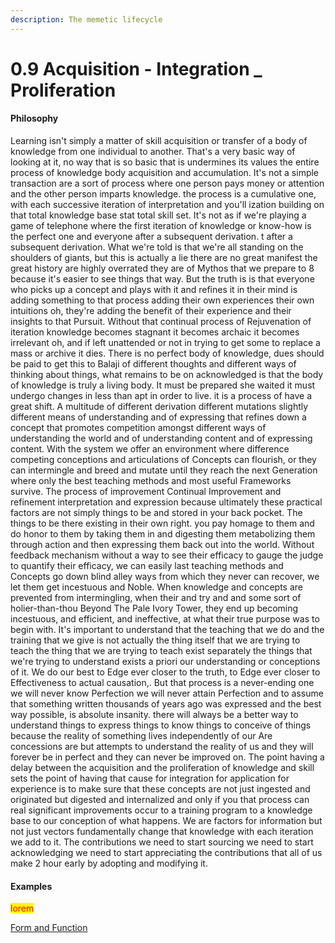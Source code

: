 ```yaml
---
description: The memetic lifecycle
---
```


# 0.9 Acquisition - Integration \_ Proliferation

#### Philosophy

Learning isn't simply a matter of skill acquisition or transfer of a body of knowledge from one individual to another. That's a very basic way of looking at it, no way that is so basic that is undermines its values the entire process of knowledge body acquisition and accumulation. It's not a simple transaction are a sort of process where one person pays money or attention and the other person imparts knowledge. the process is a cumulative one, with each successive iteration of interpretation and you'll ization building on that total knowledge base stat total skill set. It's not as if we're playing a game of telephone where the first iteration of knowledge or know-how is the perfect one and everyone after a subsequent derivation. t after a subsequent derivation. What we're told is that we're all standing on the shoulders of giants, but this is actually a lie there are no great manifest the great history are highly overrated they are of Mythos that we prepare to 8 because it's easier to see things that way. But the truth is is that everyone who picks up a concept and plays with it and refines it in their mind is adding something to that process adding their own experiences their own intuitions oh, they're adding the benefit of their experience and their insights to that Pursuit. Without that continual process of Rejuvenation of iteration knowledge becomes stagnant it becomes archaic it becomes irrelevant oh, and if left unattended or not in trying to get some to replace a mass or archive it dies. There is no perfect body of knowledge, dues should be paid to get this to Balaji of different thoughts and different ways of thinking about things, what remains to be on acknowledged is that the body of knowledge is truly a living body. It must be prepared she waited it must undergo changes in less than apt in order to live. it is a process of have a great shift. A multitude of different derivation different mutations slightly different means of understanding and of expressing that refines down a concept that promotes competition amongst different ways of understanding the world and of understanding content and of expressing content. With the system we offer an environment where difference competing conceptions and articulations of Concepts can flourish, or they can intermingle and breed and mutate until they reach the next Generation where only the best teaching methods and most useful Frameworks survive. The process of improvement Continual Improvement and refinement interpretation and expression because ultimately these practical factors are not simply things to be and stored in your back pocket. The things to be there existing in their own right. you pay homage to them and do honor to them by taking them in and digesting them metabolizing them through action and then expressing them back out into the world. Without feedback mechanism without a way to see their efficacy to gauge the judge to quantify their efficacy, we can easily last teaching methods and Concepts go down blind alley ways from which they never can recover, we let them get incestuous and Noble. When knowledge and concepts are prevented from intermingling, when their and try and and some sort of holier-than-thou Beyond The Pale Ivory Tower, they end up becoming incestuous, and efficient, and ineffective, at what their true purpose was to begin with. It's important to understand that the teaching that we do and the training that we give is not actually the thing itself that we are trying to teach the thing that we are trying to teach exist separately the things that we're trying to understand exists a priori our understanding or conceptions of it. We do our best to Edge ever closer to the truth, to Edge ever closer to Effectiveness to actual causation,. But that process is a never-ending one we will never know Perfection we will never attain Perfection and to assume that something written thousands of years ago was expressed and the best way possible, is absolute insanity. there will always be a better way to understand things to express things to know things to conceive of things because the reality of something lives independently of our Are concessions are but attempts to understand the reality of us and they will forever be in perfect and they can never be improved on. The point having a delay between the acquisition and the proliferation of knowledge and skill sets the point of having that cause for integration for application for experience is to make sure that these concepts are not just ingested and originated but digested and internalized and only if you that process can real significant improvements occur to a training program to a knowledge base to our conception of what happens. We are factors for information but not just vectors fundamentally change that knowledge with each iteration we add to it. The contributions we need to start sourcing we need to start acknowledging we need to start appreciating the contributions that all of us make 2 hour early by adopting and modifying it.

#### Examples

<mark style="color:red;">lorem</mark>

[Form and Function](../../../../blue-paper/0.9-acquisition-integration-\_-proliferation.md)
